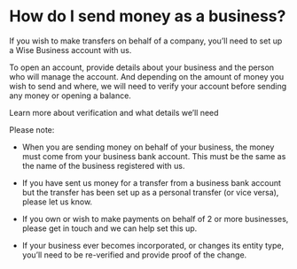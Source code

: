 # How do I send money as a business?

If you wish to make transfers on behalf of a company, you’ll need to set up a Wise Business account with us.

To open an account, provide details about your business and the person who will manage the account. And depending on the amount of money you wish to send and where, we will need to verify your account before sending any money or opening a balance.

Learn more about verification and what details we’ll need

Please note:

  * When you are sending money on behalf of your business, the money must come from your business bank account. This must be the same as the name of the business registered with us.

  * If you have sent us money for a transfer from a business bank account but the transfer has been set up as a personal transfer (or vice versa), please let us know.

  * If you own or wish to make payments on behalf of 2 or more businesses, please get in touch and we can help set this up.

  * If your business ever becomes incorporated, or changes its entity type, you’ll need to be re-verified and provide proof of the change.